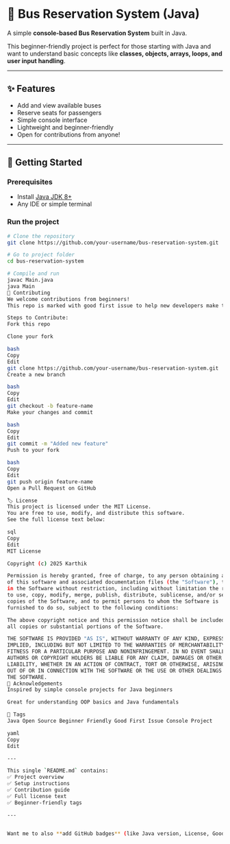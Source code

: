 # 🚌 Bus Reservation System (Java)

A simple **console-based Bus Reservation System** built in Java.  

This beginner-friendly project is perfect for those starting with Java and want to understand basic concepts like **classes, objects, arrays, loops, and user input handling**.  

---

## ✨ Features
- Add and view available buses  
- Reserve seats for passengers  
- Simple console interface  
- Lightweight and beginner-friendly  
- Open for contributions from anyone!

---

## 🚀 Getting Started

### Prerequisites
- Install [Java JDK 8+](https://www.oracle.com/java/technologies/javase-downloads.html)
- Any IDE or simple terminal

### Run the project
```bash
# Clone the repository
git clone https://github.com/your-username/bus-reservation-system.git

# Go to project folder
cd bus-reservation-system

# Compile and run
javac Main.java
java Main
🤝 Contributing
We welcome contributions from beginners!
This repo is marked with good first issue to help new developers make their first pull request.

Steps to Contribute:
Fork this repo

Clone your fork

bash
Copy
Edit
git clone https://github.com/your-username/bus-reservation-system.git
Create a new branch

bash
Copy
Edit
git checkout -b feature-name
Make your changes and commit

bash
Copy
Edit
git commit -m "Added new feature"
Push to your fork

bash
Copy
Edit
git push origin feature-name
Open a Pull Request on GitHub

🏷️ License
This project is licensed under the MIT License.
You are free to use, modify, and distribute this software.
See the full license text below:

sql
Copy
Edit
MIT License

Copyright (c) 2025 Karthik

Permission is hereby granted, free of charge, to any person obtaining a copy
of this software and associated documentation files (the "Software"), to deal
in the Software without restriction, including without limitation the rights
to use, copy, modify, merge, publish, distribute, sublicense, and/or sell
copies of the Software, and to permit persons to whom the Software is
furnished to do so, subject to the following conditions:

The above copyright notice and this permission notice shall be included in
all copies or substantial portions of the Software.

THE SOFTWARE IS PROVIDED "AS IS", WITHOUT WARRANTY OF ANY KIND, EXPRESS OR
IMPLIED, INCLUDING BUT NOT LIMITED TO THE WARRANTIES OF MERCHANTABILITY,
FITNESS FOR A PARTICULAR PURPOSE AND NONINFRINGEMENT. IN NO EVENT SHALL THE
AUTHORS OR COPYRIGHT HOLDERS BE LIABLE FOR ANY CLAIM, DAMAGES OR OTHER
LIABILITY, WHETHER IN AN ACTION OF CONTRACT, TORT OR OTHERWISE, ARISING FROM,
OUT OF OR IN CONNECTION WITH THE SOFTWARE OR THE USE OR OTHER DEALINGS IN
THE SOFTWARE.
🏁 Acknowledgements
Inspired by simple console projects for Java beginners

Great for understanding OOP basics and Java fundamentals

📌 Tags
Java Open Source Beginner Friendly Good First Issue Console Project

yaml
Copy
Edit

---

This single `README.md` contains:  
✅ Project overview  
✅ Setup instructions  
✅ Contribution guide  
✅ Full license text  
✅ Beginner-friendly tags  

---


Want me to also **add GitHub badges** (like Java version, License, Good First Issue) to make it look more professional?

